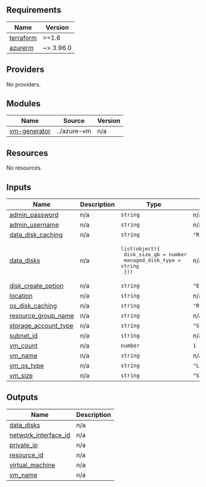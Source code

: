 ## Requirements

| Name | Version |
|------|---------|
| <a name="requirement_terraform"></a> [terraform](#requirement\_terraform) | >=1.6 |
| <a name="requirement_azurerm"></a> [azurerm](#requirement\_azurerm) | ~> 3.96.0 |

## Providers

No providers.

## Modules

| Name | Source | Version |
|------|--------|---------|
| <a name="module_vm-generator"></a> [vm-generator](#module\_vm-generator) | ../azure-vm | n/a |

## Resources

No resources.

## Inputs

| Name | Description | Type | Default | Required |
|------|-------------|------|---------|:--------:|
| <a name="input_admin_password"></a> [admin\_password](#input\_admin\_password) | n/a | `string` | n/a | yes |
| <a name="input_admin_username"></a> [admin\_username](#input\_admin\_username) | n/a | `string` | n/a | yes |
| <a name="input_data_disk_caching"></a> [data\_disk\_caching](#input\_data\_disk\_caching) | n/a | `string` | `"ReadWrite"` | no |
| <a name="input_data_disks"></a> [data\_disks](#input\_data\_disks) | n/a | <pre>list(object({<br>    disk_size_gb      = number<br>    managed_disk_type = string<br>  }))</pre> | n/a | yes |
| <a name="input_disk_create_option"></a> [disk\_create\_option](#input\_disk\_create\_option) | n/a | `string` | `"Empty"` | no |
| <a name="input_location"></a> [location](#input\_location) | n/a | `string` | n/a | yes |
| <a name="input_os_disk_caching"></a> [os\_disk\_caching](#input\_os\_disk\_caching) | n/a | `string` | `"ReadWrite"` | no |
| <a name="input_resource_group_name"></a> [resource\_group\_name](#input\_resource\_group\_name) | n/a | `string` | n/a | yes |
| <a name="input_storage_account_type"></a> [storage\_account\_type](#input\_storage\_account\_type) | n/a | `string` | `"Standard_LRS"` | no |
| <a name="input_subnet_id"></a> [subnet\_id](#input\_subnet\_id) | n/a | `string` | n/a | yes |
| <a name="input_vm_count"></a> [vm\_count](#input\_vm\_count) | n/a | `number` | `1` | no |
| <a name="input_vm_name"></a> [vm\_name](#input\_vm\_name) | n/a | `string` | n/a | yes |
| <a name="input_vm_os_type"></a> [vm\_os\_type](#input\_vm\_os\_type) | n/a | `string` | `"Linux"` | no |
| <a name="input_vm_size"></a> [vm\_size](#input\_vm\_size) | n/a | `string` | `"Standard_B2s"` | no |

## Outputs

| Name | Description |
|------|-------------|
| <a name="output_data_disks"></a> [data\_disks](#output\_data\_disks) | n/a |
| <a name="output_network_interface_id"></a> [network\_interface\_id](#output\_network\_interface\_id) | n/a |
| <a name="output_private_ip"></a> [private\_ip](#output\_private\_ip) | n/a |
| <a name="output_resource_id"></a> [resource\_id](#output\_resource\_id) | n/a |
| <a name="output_virtual_machine"></a> [virtual\_machine](#output\_virtual\_machine) | n/a |
| <a name="output_vm_name"></a> [vm\_name](#output\_vm\_name) | n/a |
